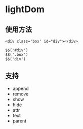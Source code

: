 # lightDom

## 使用方法

```
<div class='box' id="div"></div>

$$('#div')
$$('.box')
$$('div')
```

## 支持

-   append
-   remove
-   show
-   hide
-   attr
-   text
-   parent
